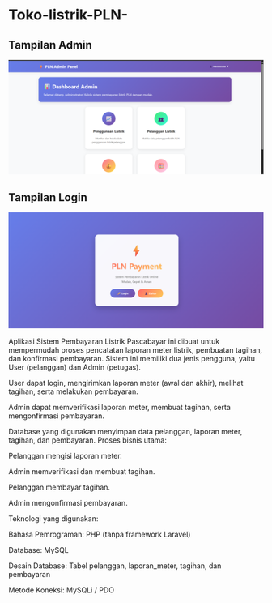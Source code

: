 # Toko-listrik-PLN-

## Tampilan Admin
![Tampilan Admin](https://raw.githubusercontent.com/FatarisZix/Toko-listrik-PLN-/master/assets/images/Tampilan_Admin.png)

## Tampilan Login
![Tampilan Login](https://raw.githubusercontent.com/FatarisZix/Toko-listrik-PLN-/master/assets/images/Tampilan_login.png)



Aplikasi Sistem Pembayaran Listrik Pascabayar ini dibuat untuk mempermudah proses pencatatan laporan meter listrik, pembuatan tagihan, dan konfirmasi pembayaran.
Sistem ini memiliki dua jenis pengguna, yaitu User (pelanggan) dan Admin (petugas).

User dapat login, mengirimkan laporan meter (awal dan akhir), melihat tagihan, serta melakukan pembayaran.

Admin dapat memverifikasi laporan meter, membuat tagihan, serta mengonfirmasi pembayaran.

Database yang digunakan menyimpan data pelanggan, laporan meter, tagihan, dan pembayaran.
Proses bisnis utama:

Pelanggan mengisi laporan meter.

Admin memverifikasi dan membuat tagihan.

Pelanggan membayar tagihan.

Admin mengonfirmasi pembayaran.

Teknologi yang digunakan:

Bahasa Pemrograman: PHP (tanpa framework Laravel)

Database: MySQL

Desain Database: Tabel pelanggan, laporan_meter, tagihan, dan pembayaran

Metode Koneksi: MySQLi / PDO
